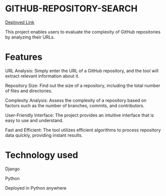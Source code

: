 # GITHUB-REPOSITORY-SEARCH

[Deployed Link](https://nivetha29032.pythonanywhere.com/)

This project enables users to evaluate the complexity of GitHub repositories by analyzing their URLs.

# Features
URL Analysis: Simply enter the URL of a GitHub repository, and the tool will extract relevant information about it.

Repository Size: Find out the size of a repository, including the total number of files and directories.

Complexity Analysis: Assess the complexity of a repository based on factors such as the number of branches, commits, and contributors.

User-Friendly Interface: The project provides an intuitive interface that is easy to use and understand.

Fast and Efficient: The tool utilizes efficient algorithms to process repository data quickly, providing instant results.

# Technology used
Django 

Python

Deployed in Python anywhere

